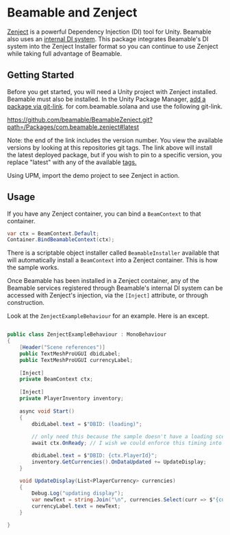# Beamable and Zenject

[Zenject](https://github.com/modesttree/Zenject) is a powerful Dependency Injection (DI) tool for Unity. Beamable also uses an [internal DI system](https://docs.beamable.com/docs/player-centric-api-dependency-injection). This package integrates Beamable's DI system into the Zenject Installer format so you can continue to use Zenject while taking full advantage of Beamable.

## Getting Started

Before you get started, you will need a Unity project with Zenject installed. Beamable must also be installed. 
In the Unity Package Manager, [add a package via git-link](https://docs.unity3d.com/Manual/upm-ui-giturl.html). for com.beamable.solana and use the following git-link.

https://github.com/beamable/BeamableZenject.git?path=/Packages/com.beamable.zenject#latest

Note: the end of the link includes the version number. You view the available versions by looking at this repositories git tags.
The link above will install the latest deployed package, but if you wish to pin to a specific version, you replace "latest" with any of the available [tags.](https://github.com/beamable/BeamableZenject/tags)

Using UPM, import the demo project to see Zenject in action.

## Usage

If you have any Zenject container, you can bind a `BeamContext` to that container. 
```csharp
var ctx = BeamContext.Default;
Container.BindBeamableContext(ctx);
```

There is a scriptable object installer called `BeamableInstaller` available that will automatically install a `BeamContext` into a Zenject container. This is how the sample works.

Once Beamable has been installed in a Zenject container, any of the Beamable services registered through Beamable's internal DI system can be accessed with Zenject's injection, via the `[Inject]` attribute, or through construction. 

Look at the `ZenjectExampleBehaviour` for an example. Here is an except.
```csharp

public class ZenjectExampleBehaviour : MonoBehaviour
{
    [Header("Scene references")]
    public TextMeshProUGUI dbidLabel;
    public TextMeshProUGUI currencyLabel;
    
    [Inject]
    private BeamContext ctx;
    
    [Inject]
    private PlayerInventory inventory;
    
    async void Start()
    {
        dbidLabel.text = $"DBID: (loading)";
        
        // only need this because the sample doesn't have a loading scene.
        await ctx.OnReady; // I wish we could enforce this timing into the Zenject cycle :/ 

        dbidLabel.text = $"DBID: {ctx.PlayerId}";
        inventory.GetCurrencies().OnDataUpdated += UpdateDisplay;
    }

    void UpdateDisplay(List<PlayerCurrency> currencies)
    {
        Debug.Log("updating display");
        var newText = string.Join("\n", currencies.Select(curr => $"{curr.CurrencyId}={curr.Amount}"));
        currencyLabel.text = newText;
    }

}
```
